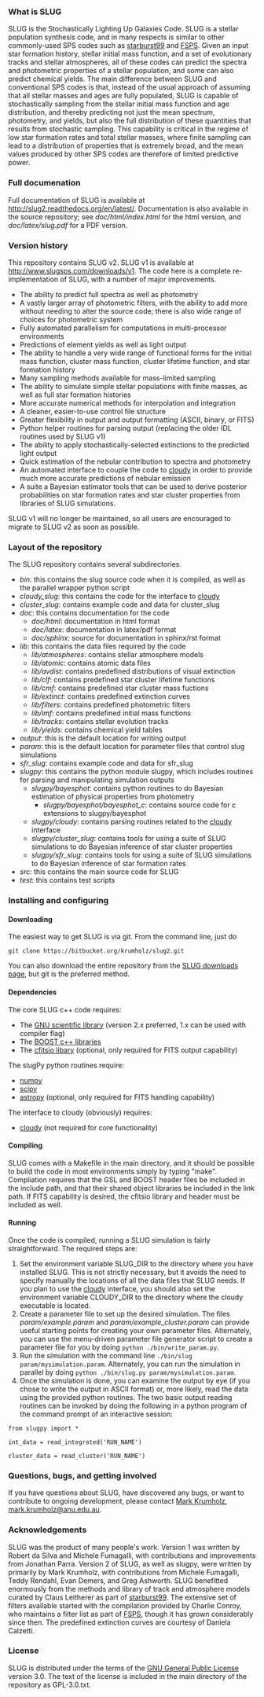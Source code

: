 ### What is SLUG ###

SLUG is the Stochastically Lighting Up Galaxies Code. SLUG is a stellar population synthesis code, and in many respects is similar to other commonly-used SPS codes such as [starburst99](http://www.stsci.edu/science/starburst99/docs/default.htm) and [FSPS](https://code.google.com/p/fsps/). Given an input star formation history, stellar initial mass function, and a set of evolutionary tracks and stellar atmospheres, all of these codes can predict the spectra and photometric properties of a stellar population, and some can also predict chemical yields. The main difference between SLUG and conventional SPS codes is that, instead of the usual approach of assuming that all stellar masses and ages are fully populated, SLUG is capable of stochastically sampling from the stellar initial mass function and age distribution, and thereby predicting not just the mean spectrum, photometry, and yields, but also the full distribution of these quantities that results from stochastic sampling. This capability is critical in the regime of low star formation rates and total stellar masses, where finite sampling can lead to a distribution of properties that is extremely broad, and the mean values produced by other SPS codes are therefore of limited predictive power.

### Full documenation ###

Full documentation of SLUG is available at <http://slug2.readthedocs.org/en/latest/>. Documentation is also available in the source repository; see *doc/html/index.html* for the html version, and *doc/latex/slug.pdf* for a PDF version.

### Version history ###

This repository contains SLUG v2. SLUG v1 is available at <http://www.slugsps.com/downloads/v1>. The code here is a complete re-implementation of SLUG, with a number of major improvements.

* The ability to predict full spectra as well as photometry
* A vastly larger array of photometric filters, with the ability to add more without needing to alter the source code; there is also wide range of choices for photometric system
* Fully automated parallelism for computations in multi-processor environments
* Predictions of element yields as well as light output
* The ability to handle a very wide range of functional forms for the initial mass function, cluster mass function, cluster lifetime function, and star formation history
* Many sampling methods available for mass-limited sampling
* The ability to simulate simple stellar populations with finite masses, as well as full star formation histories
* More accurate numerical methods for interpolation and integration
* A cleaner, easier-to-use control file structure
* Greater flexibility in output and output formatting (ASCII, binary, or FITS)
* Python helper routines for parsing output (replacing the older IDL routines used by SLUG v1)
* The ability to apply stochastically-selected extinctions to the predicted light output
* Quick estimation of the nebular contribution to spectra and photometry
* An automated interface to couple the code to [cloudy](http://nublado.org) in order to provide much more accurate predictions of nebular emission
* A suite a Bayesian estimator tools that can be used to derive posterior probabilities on star formation rates and star cluster properties from libraries of SLUG simulations.

SLUG v1 will no longer be maintained, so all users are encouraged to migrate to SLUG v2 as soon as possible.

### Layout of the repository ###

The SLUG repository contains several subdirectories.

* *bin*: this contains the slug source code when it is compiled, as well as the parallel wrapper python script
* *cloudy_slug*: this contains the code for the interface to [cloudy](http://nublado.org)
* *cluster_slug*: contains example code and data for cluster_slug
* *doc*: this contains documentation for the code
    - *doc/html*: documentation in html format
    - *doc/latex*: documentation in latex/pdf format
    - *doc/sphinx*: source for documentation in sphinx/rst format
* *lib*: this contains the data files required by the code
    - *lib/atmospheres*: contains stellar atmosphere models
    - *lib/atomic*: contains atomic data files
    - *lib/avdist*: contains predefined distributions of visual extinction
    - *lib/clf*: contains predefined star cluster lifetime functions
    - *lib/cmf*: contains predefined star cluster mass fuctions
    - *lib/extinct*: contains predefined extinction curves
    - *lib/filters*: contains predefined photometric filters
    - *lib/imf*: contains predefined initial mass functions
    - *lib/tracks*: contains stellar evolution tracks
    - *lib/yields*: contains chemical yield tables
* *output*: this is the default location for writing output
* *param*: this is the default location for parameter files that control slug simulations
* *sfr_slug*: contains example code and data for sfr_slug
* *slugpy*: this contains the python module slugpy, which includes routines for parsing and manipulating simulation outputs
    - *slugpy/bayesphot*: contains python routines to do Bayesian estimation of physical properties from photometry
      - *slugpy/bayesphot/bayesphot_c*: contains source code for c extensions to slugpy/bayesphot
    - *slugpy/cloudy*: contains parsing routines related to the [cloudy](http://nublado.org) interface
    - *slugpy/cluster_slug*: contains tools for using a suite of SLUG simulations to do Bayesian inference of star cluster properties
    - *slugpy/sfr_slug*: contains tools for using a suite of SLUG simulations to do Bayesian inference of star formation rates
* *src*: this contains the main source code for SLUG
* *test*: this contains test scripts

### Installing and configuring ###

#### Downloading ####

The easiest way to get SLUG is via git. From the command line, just do

`git clone https://bitbucket.org/krumholz/slug2.git`

You can also download the entire repository from the [SLUG downloads page](https://bitbucket.org/krumholz/slug2/downloads), but git is the preferred method.

#### Dependencies ####

The core SLUG c++ code requires:

* The [GNU scientific library](http://www.gnu.org/software/gsl/) (version 2.x preferred, 1.x can be used with compiler flag)
* The [BOOST c++ libraries](http://www.boost.org/)
* The [cfitsio libary](http://heasarc.gsfc.nasa.gov/fitsio/fitsio.html) (optional, only required for FITS output capability)

The slugPy python routines require:

* [numpy](http://www.numpy.org/)
* [scipy](http://www.scipy.org/)
* [astropy](http://www.astropy.org/) (optional, only required for FITS handling capability)

The interface to cloudy (obviously) requires:

* [cloudy](http://nublado.org) (not required for core functionality)

#### Compiling ####

SLUG comes with a Makefile in the main directory, and it should be possible to build the code in most environments simply by typing "make". Compliation requires that the GSL and BOOST header files be included in the include path, and that their shared object libraries be included in the link path. If FITS capability is desired, the cfitsio library and header must be included as well.

#### Running ####

Once the code is compiled, running a SLUG simulation is fairly straightforward. The required steps are:

1. Set the environment variable SLUG_DIR to the directory where you have installed SLUG. This is not strictly necessary, but it avoids the need to specify manually the locations of all the data files that SLUG needs. If you plan to use the [cloudy](http://nublado.org) interface, you should also set the environment variable CLOUDY_DIR to the directory where the cloudy executable is located.
2. Create a parameter file to set up the desired simulation. The files *param/example.param* and *param/example_cluster.param* can provide useful starting points for creating your own parameter files. Alternately, you can use the menu-driven parameter file generator script to create a parameter file for you by doing `python ./bin/write_param.py`.
3. Run the simulation with the command line `./bin/slug param/mysimulation.param`. Alternately, you can run the simulation in parallel by doing `python ./bin/slug.py param/mysimulation.param`.
4. Once the simulation is done, you can examine the output by eye (if you chose to write the output in ASCII format) or, more likely, read the data using the provided python routines. The two basic output reading routines can be invoked by doing the following in a python program of the command prompt of an interactive session:

`from slugpy import *`

`int_data = read_integrated('RUN_NAME')`

`cluster_data = read_cluster('RUN_NAME')`

### Questions, bugs, and getting involved ###

If you have questions about SLUG, have discovered any bugs, or want to contribute to ongoing development, please contact [Mark Krumholz](http://www.mso.anu.edu.au/~krumholz/), mark.krumholz@anu.edu.au.

### Acknowledgements ###

SLUG was the product of many people's work. Version 1 was written by Robert da Silva and Michele Fumagalli, with contributions and improvements from Jonathan Parra. Version 2 of SLUG, as well as slugpy, were written by primarily by Mark Krumholz, with contributions from Michele Fumagalli, Teddy Rendahl, Evan Demers, and Greg Ashworth. SLUG benefitted enormously from the methods and library of track and atmosphere models curated by Claus Leitherer as part of [starburst99](http://www.stsci.edu/science/starburst99/docs/default.htm). The extensive set of filters available started with the compilation provided by Charlie Conroy, who maintains a filter list as part of [FSPS](https://code.google.com/p/fsps/), though it has grown considerably since then. The predefined extinction curves are courtesy of Daniela Calzetti.

### License ###

SLUG is distributed under the terms of the [GNU General Public License](http://www.gnu.org/copyleft/gpl.html) version 3.0. The text of the license is included in the main directory of the repository as GPL-3.0.txt.